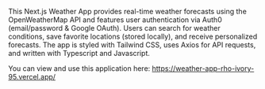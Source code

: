 This Next.js Weather App provides real-time weather forecasts using the OpenWeatherMap API and features user authentication via Auth0 (email/password & Google OAuth). Users can search for weather conditions, save favorite locations (stored locally), and receive personalized forecasts. The app is styled with Tailwind CSS, uses Axios for API requests, and written with Typescript and Javascript.

You can view and use this application here:
https://weather-app-rho-ivory-95.vercel.app/